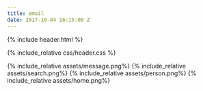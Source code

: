 ```yaml
---
title: email
date: 2017-10-04 16:15:00 Z
---
```


{% include header.html %}

{% include_relative css/header.css %}

{% include_relative assets/message.png%}
{% include_relative assets/search.png%}
{% include_relative assets/person.png%}
{% include_relative assets/home.png%}